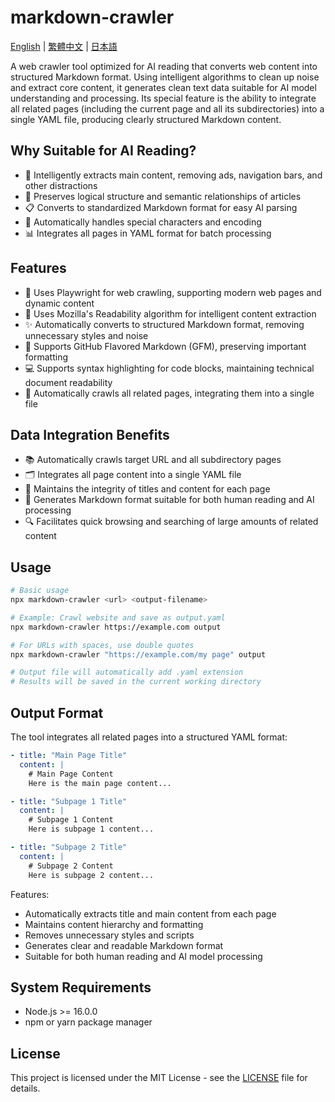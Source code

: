# markdown-crawler

[English](README.md) | [繁體中文](README-zhTW.md) | [日本語](README-ja.md)

A web crawler tool optimized for AI reading that converts web content into structured Markdown format. Using intelligent algorithms to clean up noise and extract core content, it generates clean text data suitable for AI model understanding and processing. Its special feature is the ability to integrate all related pages (including the current page and all its subdirectories) into a single YAML file, producing clearly structured Markdown content.

## Why Suitable for AI Reading?

- 🧠 Intelligently extracts main content, removing ads, navigation bars, and other distractions
- 🎯 Preserves logical structure and semantic relationships of articles
- 📋 Converts to standardized Markdown format for easy AI parsing
- 🔄 Automatically handles special characters and encoding
- 📊 Integrates all pages in YAML format for batch processing

## Features

- 🚀 Uses Playwright for web crawling, supporting modern web pages and dynamic content
- 📝 Uses Mozilla's Readability algorithm for intelligent content extraction
- ✨ Automatically converts to structured Markdown format, removing unnecessary styles and noise
- 🎨 Supports GitHub Flavored Markdown (GFM), preserving important formatting
- 💻 Supports syntax highlighting for code blocks, maintaining technical document readability
- 🔗 Automatically crawls all related pages, integrating them into a single file

## Data Integration Benefits

- 📚 Automatically crawls target URL and all subdirectory pages
- 🗂️ Integrates all page content into a single YAML file
- 📖 Maintains the integrity of titles and content for each page
- 🎯 Generates Markdown format suitable for both human reading and AI processing
- 🔍 Facilitates quick browsing and searching of large amounts of related content

## Usage

```bash
# Basic usage
npx markdown-crawler <url> <output-filename>

# Example: Crawl website and save as output.yaml
npx markdown-crawler https://example.com output

# For URLs with spaces, use double quotes
npx markdown-crawler "https://example.com/my page" output

# Output file will automatically add .yaml extension
# Results will be saved in the current working directory
```

## Output Format

The tool integrates all related pages into a structured YAML format:
```yaml
- title: "Main Page Title"
  content: |
    # Main Page Content
    Here is the main page content...

- title: "Subpage 1 Title"
  content: |
    # Subpage 1 Content
    Here is subpage 1 content...

- title: "Subpage 2 Title"
  content: |
    # Subpage 2 Content
    Here is subpage 2 content...
```

Features:
- Automatically extracts title and main content from each page
- Maintains content hierarchy and formatting
- Removes unnecessary styles and scripts
- Generates clear and readable Markdown format
- Suitable for both human reading and AI model processing

## System Requirements

- Node.js >= 16.0.0
- npm or yarn package manager

## License

This project is licensed under the MIT License - see the [LICENSE](LICENSE) file for details.
